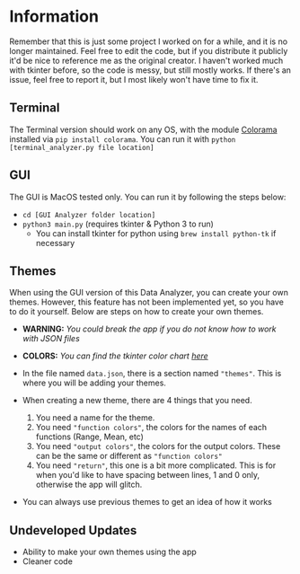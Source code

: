 # Information

Remember that this is just some project I worked on for a while, and it is no longer maintained. Feel free to edit the code, but if you distribute it publicly it'd be nice to reference me as the original creator. I haven't worked much with tkinter before, so the code is messy, but still mostly works. If there's an issue, feel free to report it, but I most likely won't have time to fix it.

## Terminal
The Terminal version should work on any OS, with the module [Colorama](https://pypi.org/project/colorama/) installed via `pip install colorama`.
You can run it with  `python [terminal_analyzer.py file location]`

## GUI
The GUI is MacOS tested only. You can run it by following the steps below:
- `cd [GUI Analyzer folder location]`
- `python3 main.py` (requires tkinter & Python 3 to run)
    - You can install tkinter for python using `brew install python-tk` if necessary

## Themes
When using the GUI version of this Data Analyzer, you can create your own themes. However, this feature has not been implemented yet, so you have to do it yourself. Below are steps on how to create your own themes.
- **WARNING:** *You could break the app if you do not know how to work with JSON files*
- **COLORS:** *You can find the tkinter color chart [here](http://tephra.smith.edu/dftwiki/images/3/3d/TkInterColorCharts.png)* 

- In the file named `data.json`, there is a section named `"themes"`. This is where you will be adding your themes.
- When creating a new theme, there are 4 things that you need.
    1. You need a name for the theme.
    2. You need `"function colors"`, the colors for the names of each functions (Range, Mean, etc)
    3. You need `"output colors"`, the colors for the output colors. These can be the same or different as `"function colors"`
    4. You need `"return"`, this one is a bit more complicated. This is for when you'd like to have spacing between lines, 1 and 0 only, otherwise the app will glitch.
- You can always use previous themes to get an idea of how it works

## Undeveloped Updates
- Ability to make your own themes using the app
- Cleaner code
